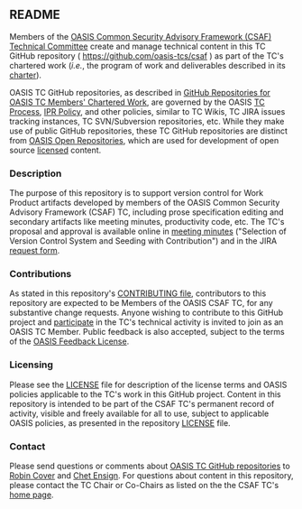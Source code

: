 <div>
<h2>README</h2>

<p>Members of the <a href="https://www.oasis-open.org/committees/csaf/">OASIS Common Security Advisory Framework (CSAF) Technical Committee</a> create and manage technical content in this TC GitHub repository ( <a href="https://github.com/oasis-tcs/csaf">https://github.com/oasis-tcs/csaf</a> ) as part of the TC's chartered work (<i>i.e.</i>, the program of work and deliverables described in its <a href="https://www.oasis-open.org/committees/csaf/charter.php">charter</a>).</p>

<p>OASIS TC GitHub repositories, as described in <a href="https://www.oasis-open.org/resources/tcadmin/github-repositories-for-oasis-tc-members-chartered-work">GitHub Repositories for OASIS TC Members' Chartered Work</a>, are governed by the OASIS <a href="https://www.oasis-open.org/policies-guidelines/tc-process">TC Process</a>, <a href="https://www.oasis-open.org/policies-guidelines/ipr">IPR Policy</a>, and other policies, similar to TC Wikis, TC JIRA issues tracking instances, TC SVN/Subversion repositories, etc.  While they make use of public GitHub repositories, these TC GitHub repositories are distinct from <a href="https://www.oasis-open.org/resources/open-repositories">OASIS Open Repositories</a>, which are used for development of open source <a href="https://www.oasis-open.org/resources/open-repositories/licenses">licensed</a> content.</p>
</div>

<div>
<h3>Description</h3>

<p>The purpose of this repository is to support version control for Work Product artifacts developed by members of the OASIS Common Security Advisory Framework (CSAF) TC, including prose specification editing and secondary artifacts like meeting minutes, productivity code, etc.  The TC's proposal and approval is available online in <a href="https://www.oasis-open.org/committees/download.php/59394/csaf-minutes-20161116-Bmeeting1.html">meeting minutes</a> ("Selection of Version Control System and Seeding with Contribution") and in the JIRA <a href="https://issues.oasis-open.org/browse/TCADMIN-2506">request form</a>.</p>
</div>

<!--

(d) OASIS CSAF TC: Supporting version control for Work Product artifacts developed by members of TC, including prose specifications and secondary artifacts like meeting minutes and productivity code

-->

<div>
<h3>Contributions</h3>
<p>As stated in this repository's <a href="https://github.com/oasis-tcs/csaf/blob/master/CONTRIBUTING.md">CONTRIBUTING file</a>, contributors to this repository are expected to be Members of the OASIS CSAF TC, for any substantive change requests.  Anyone wishing to contribute to this GitHub project and <a href="https://www.oasis-open.org/join/participation-instructions">participate</a> in the TC's technical activity is invited to join as an OASIS TC Member.  Public feedback is also accepted, subject to the terms of the <a href="https://www.oasis-open.org/policies-guidelines/ipr#appendixa">OASIS Feedback License</a>.</p>
</div>



<div>
<h3>Licensing</h3>
<p>Please see the <a href="https://github.com/oasis-tcs/csaf/blob/master/LICENSE.md">LICENSE</a> file for description of the license terms and OASIS policies applicable to the TC's work in this GitHub project. Content in this repository is intended to be part of the CSAF TC's permanent record of activity, visible and freely available for all to use, subject to applicable OASIS policies, as presented in the repository <a href="https://github.com/oasis-tcs/csaf/blob/master/LICENSE.md">LICENSE</a> file.</p>
</div>

<div>

<h3>Contact</h3>
<p>Please send questions or comments about <a href="https://www.oasis-open.org/resources/tcadmin/github-repositories-for-oasis-tc-members-chartered-work">OASIS TC GitHub repositories</a> to <a href="mailto:robin@oasis-open.org">Robin Cover</a> and <a href="mailto:chet.ensign@oasis-open.org">Chet Ensign</a>.  For questions about content in this repository, please contact the TC Chair or Co-Chairs as listed on the the CSAF TC's <a href="https://www.oasis-open.org/committees/csaf/">home page</a>.</p>
</div>


